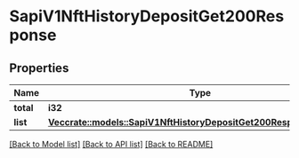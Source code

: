 # SapiV1NftHistoryDepositGet200Response

## Properties

Name | Type | Description | Notes
------------ | ------------- | ------------- | -------------
**total** | **i32** |  | 
**list** | [**Vec<crate::models::SapiV1NftHistoryDepositGet200ResponseListInner>**](_sapi_v1_nft_history_deposit_get_200_response_list_inner.md) |  | 

[[Back to Model list]](../README.md#documentation-for-models) [[Back to API list]](../README.md#documentation-for-api-endpoints) [[Back to README]](../README.md)


